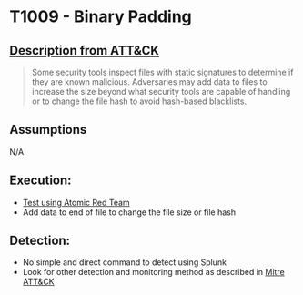 # T1009 - Binary Padding
## [Description from ATT&CK](https://attack.mitre.org/wiki/Technique/T1009)
<blockquote>
Some security tools inspect files with static signatures to determine if they are known malicious. Adversaries may add data to files to increase the size beyond what security tools are capable of handling or to change the file hash to avoid hash-based blacklists.
</blockquote>

## Assumptions
N/A

## Execution:
* [Test using Atomic Red Team](https://github.com/redcanaryco/atomic-red-team/blob/master/atomics/T1009/T1009.md)
* Add data to end of file to change the file size or file hash

## Detection:
* No simple and direct command to detect using Splunk
* Look for other detection and monitoring method as described in [Mitre ATT&CK](https://attack.mitre.org/wiki/Technique/T1009)
